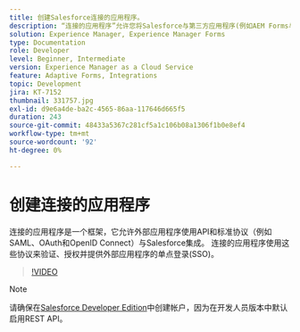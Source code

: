 ```yaml
---
title: 创建Salesforce连接的应用程序。
description: “连接的应用程序”允许您将Salesforce与第三方应用程序(例如AEM Forms与Salesforce)集成。
solution: Experience Manager, Experience Manager Forms
type: Documentation
role: Developer
level: Beginner, Intermediate
version: Experience Manager as a Cloud Service
feature: Adaptive Forms, Integrations
topic: Development
jira: KT-7152
thumbnail: 331757.jpg
exl-id: d9e6a4de-ba2c-4565-86aa-117646d665f5
duration: 243
source-git-commit: 48433a5367c281cf5a1c106b08a1306f1b0e8ef4
workflow-type: tm+mt
source-wordcount: '92'
ht-degree: 0%

---
```


# 创建连接的应用程序

连接的应用程序是一个框架，它允许外部应用程序使用API和标准协议（例如SAML、OAuth和OpenID Connect）与Salesforce集成。 连接的应用程序使用这些协议来验证、授权并提供外部应用程序的单点登录(SSO)。
<!--- 331757 was the old video -->

>[!VIDEO](https://video.tv.adobe.com/v/3447267?quality=12&learn=on&captions=chi_hans)

>[!NOTE]
>请确保在[Salesforce Developer Edition](https://developer.salesforce.com/signup)中创建帐户，因为在开发人员版本中默认启用REST API。
